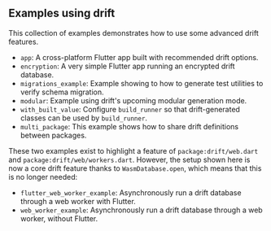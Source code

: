 ## Examples using drift

This collection of examples demonstrates how to use some advanced drift features.

- `app`: A cross-platform Flutter app built with recommended drift options.
- `encryption`: A very simple Flutter app running an encrypted drift database.
- `migrations_example`: Example showing to how to generate test utilities to verify schema migration.
- `modular`: Example using drift's upcoming modular generation mode.
- `with_built_value`: Configure `build_runner` so that drift-generated classes can be used by `build_runner`.
- `multi_package`: This example shows how to share drift definitions between packages.

These two examples exist to highlight a feature of `package:drift/web.dart` and `package:drift/web/workers.dart`.
However, the setup shown here is now a core drift feature thanks to `WasmDatabase.open`, which means that this
is no longer needed:

- `flutter_web_worker_example`: Asynchronously run a drift database through a web worker with Flutter.
- `web_worker_example`: Asynchronously run a drift database through a web worker, without Flutter.
